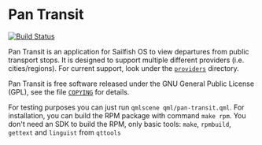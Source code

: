 Pan Transit
===========

[![Build Status](https://travis-ci.org/otsaloma/pan-transit.svg)](
https://travis-ci.org/otsaloma/pan-transit)

Pan Transit is an application for Sailfish OS to view departures from
public transport stops. It is designed to support multiple different
providers (i.e. cities/regions). For current support, look under the
[`providers`](providers) directory.

Pan Transit is free software released under the GNU General Public
License (GPL), see the file [`COPYING`](COPYING) for details.

For testing purposes you can just run `qmlscene qml/pan-transit.qml`.
For installation, you can build the RPM package with command `make rpm`.
You don't need an SDK to build the RPM, only basic tools: `make`,
`rpmbuild`, `gettext` and `linguist` from `qttools`

